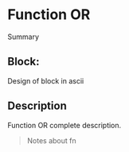 # Function OR
Summary

## Block:
Design of block in ascii

## Description
Function OR complete description.
>Notes about fn
